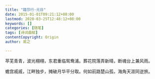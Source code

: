 ```yaml
---
title: "踏莎行·元日"
date: 2015-01-01T09:21:12+08:00
lastmod: 2020-03-25T12:48:12+08:00
keywords: []
categories: [随笔]
tags: [诗词曲赋]
contentCopyright: Origin
author: 易之

---
```


苹芜青青，波光栩栩，东君重临鸳鸯浦。葬花院落弄新晴，断魂台上兼风雨。

蟾宫戚戚，江畔独步，摊破月华平分取。何如前路楚山孤，海角天涯同逆旅。
